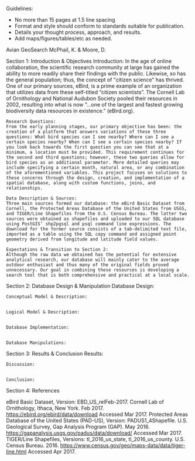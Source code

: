 Guidelines:
- No more than 15 pages at 1.5 line spacing
- Format and style should conform to standards suitable for publication. 
- Details your thought process, approach, and results.
- Add maps/figures/tables/etc as needed.


Avian GeoSearch
McPhail, K. & Moore, D.


Section 1: Introduction & Objectives
    Introduction:
    In the age of online collaboration, the scientific research community at large has gained the ability to more readily share their findings with the public. Likewise, so has the general population; thus, the concept of "citizen science" has thrived.  One of our primary sources, eBird, is a prime example of an organization that utilizes data from these self-titled “citizen scientists”. The Cornell Lab of Ornithology and National Audubon Society pooled their resources in 2002, resulting into what is now “…one of the largest and fastest growing biodiversity data resources in existence.” (eBird.org).
    
    Research Questions:
    From the early planning stages, our primary objective has been: the creation of a platform that answers variations of these three questions: What bird species can I see nearby? Where can I see a certain species nearby? When can I see a certain species nearby? If you look back towards the first question you can see that at a minimum, a location must be provided. This requirement continues for the second and third questions; however, these two queries allow for bird species as an additional parameter. More detailed queries may include specifying a certain month, natural area, or any combination of the aforementioned variables. This project focuses on solutions to these concerns through the design, creation, and implementation of a spatial database, along with custom functions, joins, and relationships.
    
    Data Description & Sources:
    Three main sources formed our database: the eBird Basic Dataset from Cornell, the Protected Areas Database of the United States from USGS, and TIGER/Line Shapefiles from the U.S. Census Bureau. The latter two sources were obtained as shapefiles and uploaded to our SQL database using PostGIS’ shp2pgsql and psql command line expressions. The download for the former source consists of a tab-delimited text file, imported as a table using the SQL copy command and assigned point geometry derived from longitude and latitude field values. 
    
    Expectations & Transition to Section 2:
    Although the raw data we obtained has the potential for extensive analytical research, our database will mainly cater to the average outdoor enthusiast and thus many of the original fields proved unnecessary. Our goal in combining these resources is developing a search tool that is both comprehensive and practical at a local scale. 
    

Section 2: Database Design & Manipulation
    Database Design:
    
    
    Conceptual Model & Description:
    
    
    Logical Model & Description:
    
    
    Database Implementation:
    
    
    Database Manipulations:
    


Section 3: Results & Conclusion
    Results:
    
    
    Discussion:
    
    
    Conclusion:
    


Section 4: References

eBird Basic Dataset, Version: EBD_US_relFeb-2017. Cornell Lab of Ornithology, Ithaca, New York. Feb 2017. 
    <https://ebird.org/ebird/data/download> Accessed Mar 2017.
Protected Areas Database of the United States (PAD-US), Version: PADUS1_4Shapefile. U.S. Geological Survey, 
    Gap Analysis Program (GAP). May 2016. <https://gapanalysis.usgs.gov/padus/data/download/> Accessed Mar 2017.
TIGER/Line Shapefiles, Versions: tl_2016_us_state, tl_2016_us_county. U.S. Census Bureau. 2016. 
    <https://www.census.gov/geo/maps-data/data/tiger-line.html> Accessed Apr 2017.
